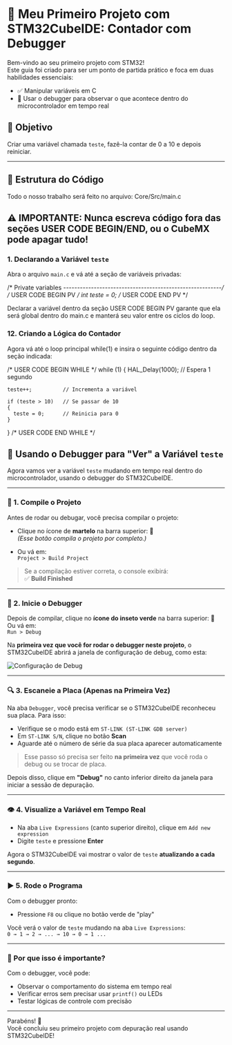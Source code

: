 # 🧠 Meu Primeiro Projeto com STM32CubeIDE: Contador com Debugger

Bem-vindo ao seu primeiro projeto com STM32!  
Este guia foi criado para ser um ponto de partida prático e foca em duas habilidades essenciais:

- ✅ Manipular variáveis em C  
- 🐞 Usar o debugger para observar o que acontece dentro do microcontrolador em tempo real  

## 🎯 Objetivo

Criar uma variável chamada `teste`, fazê-la contar de 0 a 10 e depois reiniciar.

---

## 📁 Estrutura do Código

Todo o nosso trabalho será feito no arquivo:
Core/Src/main.c

⚠️ IMPORTANTE: Nunca escreva código fora das seções USER CODE BEGIN/END, ou o CubeMX pode apagar tudo!
---

### 1️. Declarando a Variável `teste`

Abra o arquivo `main.c` e vá até a seção de variáveis privadas:

/* Private variables ---------------------------------------------------------*/
/* USER CODE BEGIN PV */
int teste = 0;
/* USER CODE END PV */

Declarar a variável dentro da seção USER CODE BEGIN PV garante que ela será global dentro do main.c e manterá seu valor entre os ciclos do loop. 

### 12. Criando a Lógica do Contador
Agora vá até o loop principal while(1) e insira o seguinte código dentro da seção indicada:

/* USER CODE BEGIN WHILE */
  while (1)
  {
    HAL_Delay(1000);  // Espera 1 segundo

    teste++;          // Incrementa a variável

    if (teste > 10)   // Se passar de 10
    {
      teste = 0;      // Reinicia para 0
    }
  }
/* USER CODE END WHILE */

## 🐞 Usando o Debugger para "Ver" a Variável `teste`

Agora vamos ver a variável `teste` mudando em tempo real dentro do microcontrolador, usando o debugger do STM32CubeIDE.

---

### 🧱 1. Compile o Projeto

Antes de rodar ou debugar, você precisa compilar o projeto:

- Clique no ícone de **martelo** na barra superior: 🔨  
  *(Esse botão compila o projeto por completo.)*

- Ou vá em:  
  `Project > Build Project`

> Se a compilação estiver correta, o console exibirá:  
> ✅ **Build Finished**

---

### 🐛 2. Inicie o Debugger

Depois de compilar, clique no **ícone do inseto verde** na barra superior: 🐞  
Ou vá em:  
`Run > Debug`

Na **primeira vez que você for rodar o debugger neste projeto**, o STM32CubeIDE abrirá a janela de configuração de debug, como esta:

![Configuração de Debug](./debug_configuracao_stm32.png) 

---

### 🔍 3. Escaneie a Placa (Apenas na Primeira Vez)

Na aba `Debugger`, você precisa verificar se o STM32CubeIDE reconheceu sua placa. Para isso:

- Verifique se o modo está em `ST-LINK (ST-LINK GDB server)`
- Em `ST-LINK S/N`, clique no botão **Scan**
- Aguarde até o número de série da sua placa aparecer automaticamente

> Esse passo só precisa ser feito **na primeira vez** que você roda o debug ou se trocar de placa.

Depois disso, clique em **"Debug"** no canto inferior direito da janela para iniciar a sessão de depuração.

---

### 👁️ 4. Visualize a Variável em Tempo Real

- Na aba `Live Expressions` (canto superior direito), clique em `Add new expression`
- Digite `teste` e pressione **Enter**

Agora o STM32CubeIDE vai mostrar o valor de `teste` **atualizando a cada segundo**.

---

### ▶️ 5. Rode o Programa

Com o debugger pronto:

- Pressione `F8` ou clique no botão verde de "play"

Você verá o valor de `teste` mudando na aba `Live Expressions`:  
`0 → 1 → 2 → ... → 10 → 0 → 1 ...`

---

### 🧠 Por que isso é importante?

Com o debugger, você pode:

- Observar o comportamento do sistema em tempo real  
- Verificar erros sem precisar usar `printf()` ou LEDs  
- Testar lógicas de controle com precisão

---

Parabéns! 🎉  
Você concluiu seu primeiro projeto com depuração real usando STM32CubeIDE!


